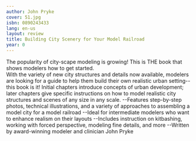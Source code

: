```yaml
---
author: John Pryke
cover: 51.jpg
isbn: 0890243433
lang: en-us
layout: review
title: Building City Scenery for Your Model Railroad
year: 0
---
```


The popularity of city-scape modeling is growing! This is THE book that shows modelers how to get started.  
With the variety of new city structures and details now available, modelers are looking for a guide to help them build their own realistic urban setting--this book is it! Initial chapters introduce concepts of urban development; later chapters give specific instructions on how to model realistic city structures and scenes of any size in any scale.
--Features step-by-step photos, technical illustrations, and a variety of approaches to assembling a model city for a model railroad
--Ideal for intermediate modelers who want to enhance realism on their layouts
--Includes instruction on kitbashing, working with forced perspective, modeling fine details, and more
--Written by award-winning modeler and clinician John Pryke
